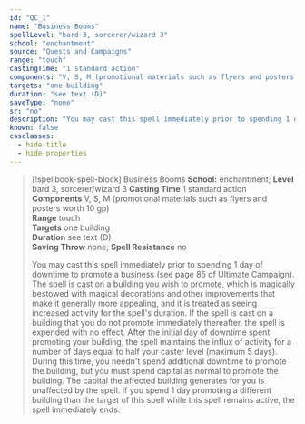 ```yaml
---
id: "QC_1"
name: "Business Booms"
spellLevel: "bard 3, sorcerer/wizard 3"
school: "enchantment"
source: "Quests and Campaigns"
range: "touch"
castingTime: "1 standard action"
components: "V, S, M (promotional materials such as flyers and posters worth 10 gp)"
targets: "one building"
duration: "see text (D)"
saveType: "none"
sr: "no"
description: "You may cast this spell immediately prior to spending 1 day of downtime to promote a business (see page 85 of Ultimate Campaign). The spell is cast on a building you wish to promote, which is magically bestowed with magical decorations and other improvements that make it generally more appealing, and it is treated as seeing increased activity for the spell's duration. If the spell is cast on a building that you do not promote immediately thereafter, the spell is expended with no effect.  After the initial day of downtime spent promoting your building, the spell maintains the influx of activity for a number of days equal to half your caster level (maximum 5 days). During this time, you needn't spend additional downtime to promote the building, but you must spend capital as normal to promote the building. The capital the affected building generates for you is unaffected by the spell. If you spend 1 day promoting a different building than the target of this spell while this spell remains active, the spell immediately ends."
known: false
cssclasses:
  - hide-title
  - hide-properties
---
```


> [!spellbook-spell-block] Business Booms
> **School:** enchantment; **Level** bard 3, sorcerer/wizard 3
> **Casting Time** 1 standard action  
> **Components** V, S, M (promotional materials such as flyers and posters worth 10 gp)  
> **Range** touch  
> **Targets** one building  
> **Duration** see text (D)  
> **Saving Throw** none; **Spell Resistance** no
> 
> You may cast this spell immediately prior to spending 1 day of downtime to promote a business (see page 85 of Ultimate Campaign). The spell is cast on a building you wish to promote, which is magically bestowed with magical decorations and other improvements that make it generally more appealing, and it is treated as seeing increased activity for the spell's duration. If the spell is cast on a building that you do not promote immediately thereafter, the spell is expended with no effect.  After the initial day of downtime spent promoting your building, the spell maintains the influx of activity for a number of days equal to half your caster level (maximum 5 days). During this time, you needn't spend additional downtime to promote the building, but you must spend capital as normal to promote the building. The capital the affected building generates for you is unaffected by the spell. If you spend 1 day promoting a different building than the target of this spell while this spell remains active, the spell immediately ends.